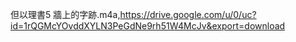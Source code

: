 但以理書5 牆上的字跡.m4a,https://drive.google.com/u/0/uc?id=1rQGMcYOvddXYLN3PeGdNe9rh51W4McJv&export=download